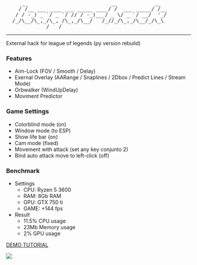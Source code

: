 <pre>
     __                           __            __  
    / /__ ___ ____ ___ _____ ____/ /  ___ _____/ /__
   / / -_) _ `/ _ `/ // / -_)___/ _ \/ _ `/ __/  '_/
  /_/\__/\_,_/\_, /\_,_/\__/   /_//_/\_,_/\__/_/\_\ 
             /___/                                  
</pre>
---
External hack for league of legends (py version rebuild)

### Features
- Aim-Lock (FOV / Smooth / Delay)
- Exernal Overlay (AARange / Snaplines / 2Dbox / Predict Lines / Stream Mode)
- Orbwalker (WindUpDelay)
- Moviment Predictor

### Game Settings
-  Colorblind mode (on)
-  Window mode (to ESP)
-  Show life bar (on)
-  Cam mode (fixed)
-  Movement with attack (set any key conjunto 2)
-  Bind auto attack move to left-click (off)

### Benchmark
- Settings
  - CPU: Ryzen 5 3600
  - RAM: 8Gb RAM 
  - GPU: GTX 750 ti
  - GAME: +144 fps
- Result
  - 11.5% CPU usage
  - 23Mb Memory usage
  - 2% GPU usage

[DEMO TUTORIAL](https://youtu.be/aY9wBfSsf7c)

![](demo.gif)
